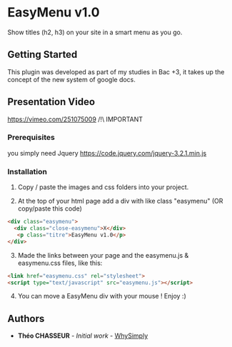 # EasyMenu v1.0

Show titles (h2, h3) on your site in a smart menu as you go.

## Getting Started

This plugin was developed as part of my studies in Bac +3, it takes up the concept of the new system of google docs.

## Presentation Video 

https://vimeo.com/251075009 /!\ IMPORTANT 

### Prerequisites

you simply need Jquery
https://code.jquery.com/jquery-3.2.1.min.js

### Installation

1. Copy / paste the images and css folders into your project.

2. At the top of your html page add a div with like class "easymenu" (OR copy/paste this code)
```html
<div class="easymenu">
  <div class="close-easymenu">X</div>
   <p class="titre">EasyMenu v1.0</p>
</div>
 ```
3. Made the links between your page and the easymenu.js & easymenu.css files, like this: 
 ```html
 <link href="easymenu.css" rel="stylesheet">
 <script type="text/javascript" src="easymenu.js"></script>
 ```
4. You can move a EasyMenu div with your mouse ! Enjoy :)

## Authors

* **Théo CHASSEUR** - *Initial work* - [WhySimply](https://github.com/WhySimply)

